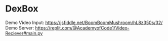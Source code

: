 # DexBox

Demo Video Input: https://jsfiddle.net/BoomBoomMushroom/hL8z350s/32/
Demo Server: https://replit.com/@AcademyofCode1/Video-Reciever#main.py
